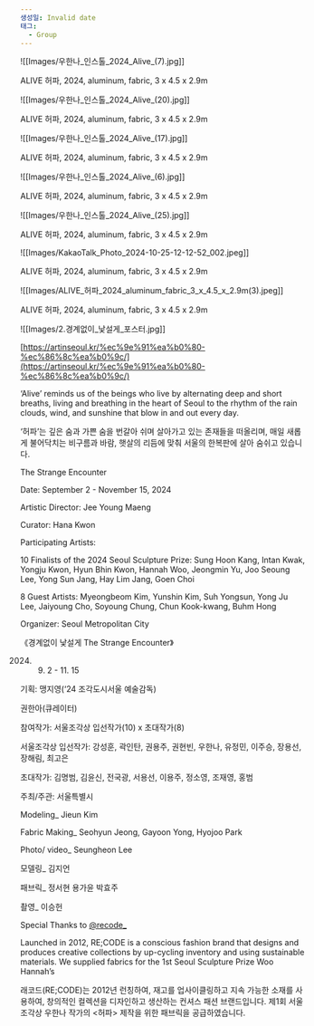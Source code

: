 ```yaml
---
생성일: Invalid date
태그:
  - Group
---
```

![[Images/우한나_인스톨_2024_Alive_(7).jpg]]

ALIVE 허파, 2024, aluminum, fabric, 3 x 4.5 x 2.9m

  

![[Images/우한나_인스톨_2024_Alive_(20).jpg]]

ALIVE 허파, 2024, aluminum, fabric, 3 x 4.5 x 2.9m

  

![[Images/우한나_인스톨_2024_Alive_(17).jpg]]

ALIVE 허파, 2024, aluminum, fabric, 3 x 4.5 x 2.9m

  

![[Images/우한나_인스톨_2024_Alive_(6).jpg]]

ALIVE 허파, 2024, aluminum, fabric, 3 x 4.5 x 2.9m

  

![[Images/우한나_인스톨_2024_Alive_(25).jpg]]

ALIVE 허파, 2024, aluminum, fabric, 3 x 4.5 x 2.9m

  

![[Images/KakaoTalk_Photo_2024-10-25-12-12-52_002.jpeg]]

ALIVE 허파, 2024, aluminum, fabric, 3 x 4.5 x 2.9m

  

![[Images/ALIVE_허파_2024_aluminum_fabric_3_x_4.5_x_2.9m(3).jpeg]]

ALIVE 허파, 2024, aluminum, fabric, 3 x 4.5 x 2.9m

  

  

  

![[Images/2.경계없이_낯설게_포스터.jpg]]

  

  

[https://artinseoul.kr/%ec%9e%91%ea%b0%80-%ec%86%8c%ea%b0%9c/](https://artinseoul.kr/%ec%9e%91%ea%b0%80-%ec%86%8c%ea%b0%9c/)

  

‘Alive’ reminds us of the beings who live by alternating deep and short breaths, living and breathing in the heart of Seoul to the rhythm of the rain clouds, wind, and sunshine that blow in and out every day.

  

‘허파’는 깊은 숨과 가쁜 숨을 번갈아 쉬며 살아가고 있는 존재들을 떠올리며, 매일 새롭게 불어닥치는 비구름과 바람, 햇살의 리듬에 맞춰 서울의 한복판에 살아 숨쉬고 있습니다.

  

The Strange Encounter

Date: September 2 - November 15, 2024

Artistic Director: Jee Young Maeng

Curator: Hana Kwon

  

Participating Artists:

10 Finalists of the 2024 Seoul Sculpture Prize: Sung Hoon Kang, Intan Kwak, Yongju Kwon, Hyun Bhin Kwon, Hannah Woo, Jeongmin Yu, Joo Seoung Lee, Yong Sun Jang, Hay Lim Jang, Goen Choi

8 Guest Artists: Myeongbeom Kim, Yunshin Kim, Suh Yongsun, Yong Ju Lee, Jaiyoung Cho, Soyoung Chung, Chun Kook-kwang, Buhm Hong

Organizer: Seoul Metropolitan City

  

  

《경계없이 낯설게 The Strange Encounter》

2024. 9. 2 - 11. 15

기획: 맹지영(‘24 조각도시서울 예술감독)

권한아(큐레이터)

참여작가: 서울조각상 입선작가(10) x 초대작가(8)

서울조각상 입선작가: 강성훈, 곽인탄, 권용주, 권현빈, 우한나, 유정민, 이주승, 장용선, 장해림, 최고은

초대작가: 김명범, 김윤신, 전국광, 서용선, 이용주, 정소영, 조재영, 홍범

주최/주관: 서울특별시

  

Modeling_ Jieun Kim

Fabric Making_ Seohyun Jeong, Gayoon Yong, Hyojoo Park

Photo/ video_ Seungheon Lee

  

모델링_ 김지언

패브릭_ 정서현 용가윤 박효주

촬영_ 이승헌

  

Special Thanks to [@recode_](https://www.instagram.com/recode_/)

Launched in 2012, RE;CODE is a conscious fashion brand that designs and produces creative collections by up-cycling inventory and using sustainable materials. We supplied fabrics for the 1st Seoul Sculpture Prize Woo Hannah’s <Alive>

  

래코드(RE;CODE)는 2012년 런칭하여, 재고를 업사이클링하고 지속 가능한 소재를 사용하여, 창의적인 컬렉션을 디자인하고 생산하는 컨셔스 패션 브랜드입니다. 제1회 서울조각상 우한나 작가의 <허파> 제작을 위한 패브릭을 공급하였습니다.